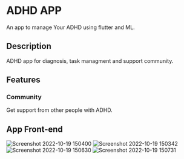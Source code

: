 # ADHD APP

An app to manage Your ADHD using flutter and ML.

## Description

ADHD app for diagnosis, task managment and support community.

## Features
### Community
Get support from other people with ADHD.

## App Front-end
![Screenshot 2022-10-19 150400](https://user-images.githubusercontent.com/116380366/197272581-27d9cced-8f6d-47ee-ada2-87004207654e.png)
![Screenshot 2022-10-19 150342](https://user-images.githubusercontent.com/116380366/197272588-1935c388-a0b7-4597-a36a-e97315a3ad18.png)
![Screenshot 2022-10-19 150630](https://user-images.githubusercontent.com/116380366/197272584-a7dd23d6-1476-4f1f-a553-2b4801e64be3.png)
![Screenshot 2022-10-19 150731](https://user-images.githubusercontent.com/116380366/197272586-abf30e02-1731-4af6-a4c8-3eea91b1c389.png)
